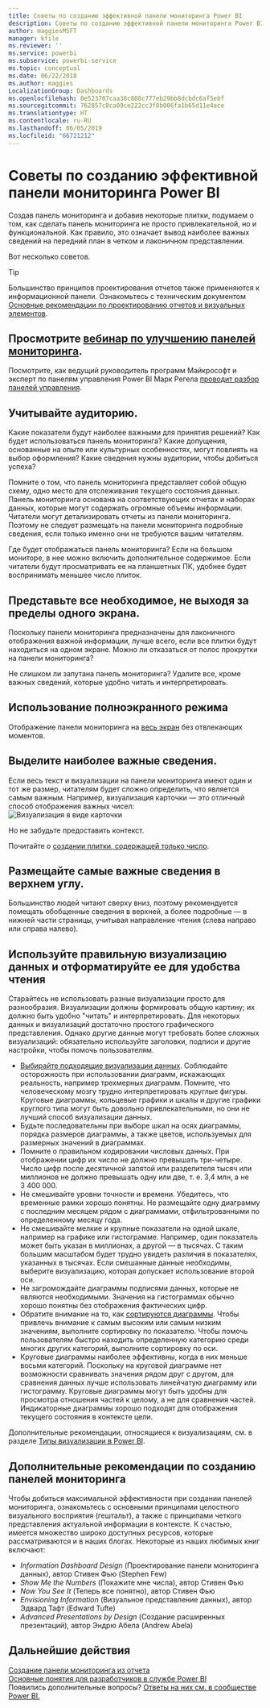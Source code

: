 ```yaml
---
title: Советы по созданию эффективной панели мониторинга Power BI
description: Советы по созданию эффективной панели мониторинга Power BI
author: maggiesMSFT
manager: kfile
ms.reviewer: ''
ms.service: powerbi
ms.subservice: powerbi-service
ms.topic: conceptual
ms.date: 06/22/2018
ms.author: maggies
LocalizationGroup: Dashboards
ms.openlocfilehash: 0e523707caa38c808c777eb29bb8dcbdc6af5ebf
ms.sourcegitcommit: 762857c8ca09ce222cc3f8b006fa1b65d11e4ace
ms.translationtype: HT
ms.contentlocale: ru-RU
ms.lasthandoff: 06/05/2019
ms.locfileid: "66721212"
---
```

# <a name="tips-for-designing-a-great-power-bi-dashboard"></a>Советы по созданию эффективной панели мониторинга Power BI
Создав панель мониторинга и добавив некоторые плитки, подумаем о том, как сделать панель мониторинга не просто привлекательной, но и функциональной. Как правило, это означает вывод наиболее важных сведений на передний план в четком и лаконичном представлении.

Вот несколько советов.

> [!TIP]
> Большинство принципов проектирования отчетов также применяются к информационной панели.  Ознакомьтесь с техническим документом [Основные рекомендации по проектированию отчетов и визуальных элементов](visuals/power-bi-visualization-best-practices.md).
>
>

## <a name="watch-the-dashboard-makeover-webinarhttpsinfomicrosoftcomco-powerbi-wbnr-fy16-05may-12-dashboard-makeover-registrationhtml"></a>Просмотрите [вебинар по улучшению панелей мониторинга](https://info.microsoft.com/CO-PowerBI-WBNR-FY16-05May-12-Dashboard-Makeover-Registration.html).
Посмотрите, как ведущий руководитель программ Майкрософт и эксперт по панелям управления Power BI Марк Регела [проводит разбор панелей управления](https://info.microsoft.com/CO-PowerBI-WBNR-FY16-05May-12-Dashboard-Makeover-Registration.html).

## <a name="consider-your-audience"></a>Учитывайте аудиторию.
Какие показатели будут наиболее важными для принятия решений? Как будет использоваться панель мониторинга? Какие допущения, основанные на опыте или культурных особенностях, могут повлиять на выбор оформления? Какие сведения нужны аудитории, чтобы добиться успеха?

Помните о том, что панель мониторинга представляет собой общую схему, одно место для отслеживания текущего состояния данных. Панель мониторинга основана на соответствующих отчетах и наборах данных, которые могут содержать огромные объемы информации. Читатели могут детализировать отчеты из панели мониторинга. Поэтому не следует размещать на панели мониторинга подробные сведения, если только именно они не требуются вашим читателям.

Где будет отображаться панель мониторинга? Если на большом мониторе, в нее можно включить дополнительное содержимое. Если читатели будут просматривать ее на планшетных ПК, удобнее будет воспринимать меньшее число плиток.

## <a name="tell-a-story-and-keep-it-to-one-screen"></a>Представьте все необходимое, не выходя за пределы одного экрана.
Поскольку панели мониторинга предназначены для лаконичного отображения важной информации, лучше всего, если все плитки будут находиться на одном экране. Можно ли отказаться от полос прокрутки на панели мониторинга?

Не слишком ли запутана панель мониторинга?  Удалите все, кроме важных сведений, которые удобно читать и интерпретировать.

## <a name="make-use-of-full-screen-mode"></a>Использование полноэкранного режима
Отображение панели мониторинга на [весь экран](consumer/end-user-focus.md) без отвлекающих моментов.

## <a name="make-the-most-important-information-biggest"></a>Выделите наиболее важные сведения.
Если весь текст и визуализации на панели мониторинга имеют один и тот же размер, читателям будет сложно определить, что является самым важным. Например, визуализация карточки — это отличный способ отображения важных чисел:  
![Визуализация в виде карточки](media/service-dashboards-design-tips/pbi_card.png)

Но не забудьте предоставить контекст.  

Почитайте о [создании плитки, содержащей только число](visuals/power-bi-visualization-card.md).

## <a name="put-the-most-important-information-in-the-upper-corner"></a>Размещайте самые важные сведения в верхнем углу.
Большинство людей читают сверху вниз, поэтому рекомендуется помещать обобщенные сведения в верхней, а более подробные — в нижней части страницы, учитывая направление чтения (слева направо или справа налево).

## <a name="use-the-right-visualization-for-the-data-and-format-it-for-easy-reading"></a>Используйте правильную визуализацию данных и отформатируйте ее для удобства чтения
Старайтесь не использовать разные визуализации просто для разнообразия.  Визуализации должны формировать общую картину; их должно быть удобно "читать" и интерпретировать.  Для некоторых данных и визуализаций достаточно простого графического представления. Однако другие данные могут требовать более сложных визуализаций: обязательно используйте заголовки, подписи и другие настройки, чтобы помочь пользователям.  

* [Выбирайте подходящие визуализации данных](https://www.youtube.com/watch?v=-tdkUYrzrio). Соблюдайте осторожность при использовании диаграмм, искажающих реальность, например трехмерных диаграмм. Помните, что человеческому мозгу трудно интерпретировать круглые фигуры. Круговые диаграммы, кольцевые графики и шкалы и другие графики круглого типа могут быть довольно привлекательными, но они не лучший способ визуализации данных.
* Будьте последовательны при выборе шкал на осях диаграммы, порядка размеров диаграммы, а также цветов, используемых для размерных значений в диаграммах.
* Помните о правильном кодировании числовых данных. При отображении цифр их число не должно превышать три-четыре. Число цифр после десятичной запятой или разделителя тысяч или миллионов не должно превышать одну или две, т. е. 3,4 млн, а не 3 400 000.
* Не смешивайте уровни точности и времени. Убедитесь, что временные рамки хорошо понятны.  Не размещайте одну диаграмму с последним месяцем рядом с диаграммами, отфильтрованными по определенному месяцу года.
* Не смешивайте мелкие и крупные показатели на одной шкале, например на графике или гистограмме.  Например, один показатель может быть указан в миллионах, а другой — в тысячах.  С таким большим масштабом будет трудно увидеть различия в показателях, указанных в тысячах.  Если смешанные данные необходимы, выберите визуализацию, которая допускает использование второй оси.
* Не загромождайте диаграммы подписями данных, которые не являются необходимыми. Значения на гистограммах обычно хорошо понятны без отображения фактических цифр.
* Обратите внимание на то, как [сортируются диаграммы](consumer/end-user-change-sort.md).  Чтобы привлечь внимание к самым высоким или самым низким значениям, выполните сортировку по показателю.  Чтобы помочь пользователям быстро находить определенную категорию среди многих других категорий, выполните сортировку по оси.  
* Круговые диаграммы наиболее эффективны, когда в них меньше восьми категорий. Поскольку на круговой диаграмме нет возможности сравнивать значения рядом друг с другом, для сравнения данных лучше использовать линейчатую диаграмму или гистограмму. Круговые диаграммы могут быть удобны для просмотра отношения частей к целому, а не для сравнения частей. Индикаторные диаграммы хорошо подходят для отображения текущего состояния в контексте цели.

Дополнительные рекомендации, относящиеся к визуализациям, см. в разделе [Типы визуализации в Power BI](visuals/power-bi-visualization-types-for-reports-and-q-and-a.md).  

## <a name="learning-more-about-best-practice-dashboard-design"></a>Дополнительные рекомендации по созданию панелей мониторинга
Чтобы добиться максимальной эффективности при создании панелей мониторинга, ознакомьтесь с основными принципами целостного визуального восприятия (гештальт), а также с принципами четкого представления актуальной информации в контексте. К счастью, имеется множество широко доступных ресурсов, которые рассматриваются и в наших блогах. Некоторые из наших любимых книг включают:

* *Information Dashboard Design* (Проектирование панели мониторинга данных), автор Стивен Фью (Stephen Few)  
* *Show Me the Numbers* (Покажите мне числа), автор Стивен Фью  
* *Now You See It* (Теперь все понятно), автор Стивен Фью  
* *Envisioning Information* (Визуальное представление данных), автор Эдвард Тафт (Edward Tufte)  
* *Advanced Presentations by Design* (Создание расширенных презентаций), автор Эндрю Абела (Andrew Abela)   

## <a name="next-steps"></a>Дальнейшие действия
[Создание панели мониторинга из отчета](service-dashboard-create.md)  
[Основные понятия для разработчиков в службе Power BI](service-basic-concepts.md)  
Появились дополнительные вопросы? [Ответы на них см. в сообществе Power BI.](http://community.powerbi.com/)
